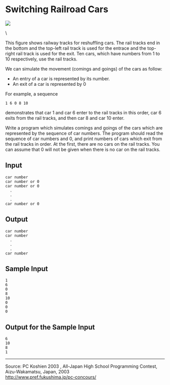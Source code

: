 Switching Railroad Cars
=======================

![](IMAGE1/rail.gif)

\

This figure shows railway tracks for reshuffling cars. The rail tracks
end in the bottom and the top-left rail track is used for the entrace
and the top-right rail track is used for the exit. Ten cars, which have
numbers from 1 to 10 respectively, use the rail tracks.

We can simulate the movement (comings and goings) of the cars as follow:

-   An entry of a car is represented by its number.
-   An exit of a car is represented by 0

For example, a sequence

    1 6 0 8 10

demonstrates that car 1 and car 6 enter to the rail tracks in this
order, car 6 exits from the rail tracks, and then car 8 and car 10
enter.

Write a program which simulates comings and goings of the cars which are
represented by the sequence of car numbers. The program should read the
sequence of car numbers and 0, and print numbers of cars which exit from
the rail tracks in order. At the first, there are no cars on the rail
tracks. You can assume that 0 will not be given when there is no car on
the rail tracks.

Input
-----

    car number
    car number or 0
    car number or 0
      .
      .
      .
    car number or 0

Output
------

    car number
    car number
      .
      .
      .
    car number

Sample Input
------------

    1
    6
    0
    8
    10
    0
    0
    0

Output for the Sample Input
---------------------------

    6
    10
    8
    1

* * * * *

Source: PC Koshien 2003 , All-Japan High School Programming Contest,
Aizu-Wakamatsu, Japan, 2003\
 <http://www.pref.fukushima.jp/pc-concours/>

 

